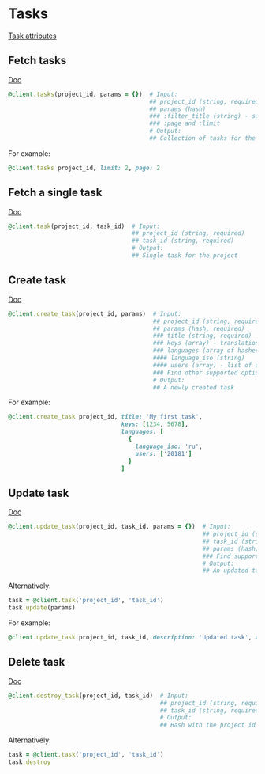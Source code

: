 # Tasks

[Task attributes](https://app.lokalise.com/api2docs/curl/#resource-tasks)

## Fetch tasks

[Doc](https://app.lokalise.com/api2docs/curl/#transition-list-all-tasks-get)

```ruby
@client.tasks(project_id, params = {})  # Input:
                                        ## project_id (string, required)
                                        ## params (hash)
                                        ### :filter_title (string) - set title filter for the list
                                        ### :page and :limit
                                        # Output:
                                        ## Collection of tasks for the project
```

For example:

```ruby
@client.tasks project_id, limit: 2, page: 2
```

## Fetch a single task

[Doc](https://app.lokalise.com/api2docs/curl/#transition-retrieve-a-task-get)

```ruby
@client.task(project_id, task_id)  # Input:
                                   ## project_id (string, required)
                                   ## task_id (string, required)
                                   # Output:
                                   ## Single task for the project
```

## Create task

[Doc](https://app.lokalise.com/api2docs/curl/#transition-create-a-task-post)

```ruby
@client.create_task(project_id, params)  # Input:
                                         ## project_id (string, required)
                                         ## params (hash, required)
                                         ### title (string, required)
                                         ### keys (array) - translation key ids. Required if "parent_task_id" is not specified
                                         ### languages (array of hashes, required)
                                         #### language_iso (string)
                                         #### users (array) - list of users identifiers, assigned to work on the language
                                         ### Find other supported options at https://app.lokalise.com/api2docs/curl/#transition-create-a-task-post
                                         # Output:
                                         ## A newly created task

```

For example:

```ruby
@client.create_task project_id, title: 'My first task',
                                keys: [1234, 5678],
                                languages: [
                                  {
                                    language_iso: 'ru',
                                    users: ['20181']
                                  }
                                ]
```

## Update task

[Doc](https://app.lokalise.com/api2docs/curl/#transition-update-a-task-put)

```ruby
@client.update_task(project_id, task_id, params = {})  # Input:
                                                       ## project_id (string, required)
                                                       ## task_id (string or integer, required)
                                                       ## params (hash)
                                                       ### Find supported params at https://app.lokalise.com/api2docs/curl/#transition-update-a-task-put
                                                       # Output:
                                                       ## An updated task

```

Alternatively:

```ruby
task = @client.task('project_id', 'task_id')
task.update(params)
```

For example:

```ruby
@client.update_task project_id, task_id, description: 'Updated task', auto_close_task: true
```

## Delete task

[Doc](https://app.lokalise.com/api2docs/curl/#transition-delete-a-task-delete)

```ruby
@client.destroy_task(project_id, task_id)  # Input:
                                           ## project_id (string, required)
                                           ## task_id (string, required)
                                           # Output:
                                           ## Hash with the project id and "task_deleted" set to "true"

```

Alternatively:

```ruby
task = @client.task('project_id', 'task_id')
task.destroy
```
